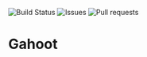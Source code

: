 ![Build Status](https://img.shields.io/github/actions/workflow/status/taldoflemis/gahoot/go-ci.yaml)
![Issues](https://img.shields.io/github/issues/taldoflemis/gahoot)
![Pull requests](https://img.shields.io/github/issues-pr/taldoflemis/gahoot)

# Gahoot
